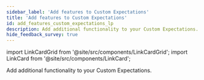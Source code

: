 ```yaml
---
sidebar_label: 'Add features to Custom Expectations'
title: 'Add features to Custom Expectations'
id: add_features_custom_expectations_lp
description: Add additional functionality to your Custom Expectations.
hide_feedback_survey: true
---
```


import LinkCardGrid from '@site/src/components/LinkCardGrid';
import LinkCard from '@site/src/components/LinkCard';

<p class="DocItem__header-description">Add additional functionality to your Custom Expectations.</p>

<LinkCardGrid>
  <LinkCard topIcon label="Add comments to Expectations and display them in Data Docs" description="Add descriptive comments to Expectations and display them in Data Docs" to="/guides/expectations/advanced/how_to_add_comments_to_expectations_and_display_them_in_data_docs" icon="/img/comment_icon.svg" />
  <LinkCard topIcon label="Create example cases for a Custom Expectation" description="Add example cases to document and test the behavior of your Expectation" to="/guides/expectations/features_custom_expectations/how_to_add_example_cases_for_an_expectation" icon="/img/example_cases_icon.svg" />
  <LinkCard topIcon label="Add input validation and type checking to a Custom Expectation" description="Add validation and Type Checking to the input parameters of a Custom Expectation" to="/guides/expectations/features_custom_expectations/how_to_add_input_validation_for_an_expectation" icon="/img/validation_check_icon.svg" />
  <LinkCard topIcon label="Add Spark support for Custom Expectations" description="Add native Spark support for your Custom Expectations" to="/guides/expectations/features_custom_expectations/how_to_add_spark_support_for_an_expectation" icon="/img/spark_icon.png" />
  <LinkCard topIcon label="Add SQLAlchemy support for Custom Expectations" description="Add native SQLAlchemy support for your Custom Expectations" to="/guides/expectations/features_custom_expectations/how_to_add_sqlalchemy_support_for_an_expectation" icon="/img/sqlalchemy_logo.png" />
  <LinkCard topIcon label="Add custom parameters to Custom Expectations" description="Add custom parameters to Custom Expectations" to="/guides/expectations/creating_custom_expectations/add_custom_parameters" icon="/img/parameter_icon.svg" />
</LinkCardGrid>